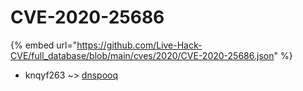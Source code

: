 # CVE-2020-25686
{% embed url="https://github.com/Live-Hack-CVE/full_database/blob/main/cves/2020/CVE-2020-25686.json" %}

* knqyf263 ~> [dnspooq](https://www.alice-snow.ru/2020/database/cve-2020-25686/dnspooq-knqyf263)